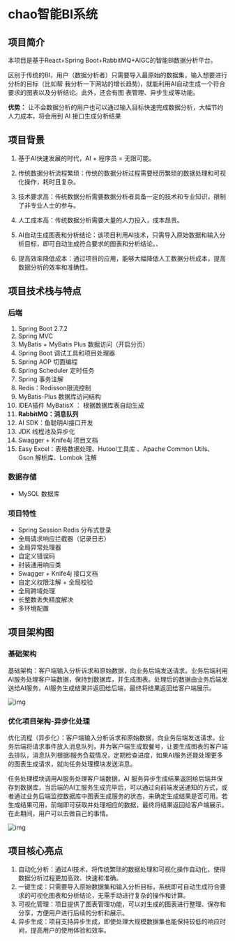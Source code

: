 # chao智能BI系统

## 项目简介

本项目是基于React+Spring Boot+RabbitMQ+AIGC的智能BI数据分析平台。

区别于传统的BI，用户（数据分析者）只需要导入最原始的数据集，输入想要进行分析的目标（比如帮
我分析一下网站的增长趋势)，就能利用AI自动生成一个符合要求的图表以及分析结论。此外，还会有图
表管理、异步生成等功能。

**优势：** 让不会数据分析的用户也可以通过输入目标快速完成数据分析，大幅节约人力成本，将会用到 AI 接口生成分析结果



## 项目背景

1. 基于AI快速发展的时代，AI + 程序员 = 无限可能。 

2. 传统数据分析流程繁琐：传统的数据分析过程需要经历繁琐的数据处理和可视化操作，耗时且复杂。 
2. 技术要求高：传统数据分析需要数据分析者具备一定的技术和专业知识，限制了非专业人士的参与。 
2. 人工成本高：传统数据分析需要大量的人力投入，成本昂贵。 
2. AI自动生成图表和分析结论：该项目利用AI技术，只需导入原始数据和输入分析目标，即可自动生成符合要求的图表和分析结论。、
2.  提高效率降低成本：通过项目的应用，能够大幅降低人工数据分析成本，提高数据分析的效率和准确性。



## 项目技术栈与特点



### 后端

1. Spring Boot 2.7.2
2. Spring MVC
3. MyBatis + MyBatis Plus 数据访问（开启分页）
4. Spring Boot 调试工具和项目处理器
5. Spring AOP 切面编程
6. Spring Scheduler 定时任务
7. Spring 事务注解
8. Redis：Redisson限流控制
9. MyBatis-Plus 数据库访问结构
10. IDEA插件 MyBatisX ： 根据数据库表自动生成
11. **RabbitMQ：消息队列**
12. AI SDK：鱼聪明AI接口开发
13. JDK 线程池及异步化
14. Swagger + Knife4j 项目文档
15. Easy Excel：表格数据处理、Hutool工具库 、Apache Common Utils、Gson 解析库、Lombok 注解


### 数据存储

- MySQL 数据库

### 项目特性

- Spring Session Redis 分布式登录
- 全局请求响应拦截器（记录日志）
- 全局异常处理器
- 自定义错误码
- 封装通用响应类
- Swagger + Knife4j 接口文档
- 自定义权限注解 + 全局校验
- 全局跨域处理
- 长整数丢失精度解决
- 多环境配置



## 项目架构图



### 基础架构

基础架构：客户端输入分析诉求和原始数据，向业务后端发送请求。业务后端利用AI服务处理客户端数据，保持到数据库，并生成图表。处理后的数据由业务后端发送给AI服务，AI服务生成结果并返回给后端，最终将结果返回给客户端展示。

![img](https://user-images.githubusercontent.com/94662685/248857523-deff2de3-c370-4a9a-9628-723ace5ab4b3.png)

### 优化项目架构-异步化处理

优化流程（异步化）：客户端输入分析诉求和原始数据，向业务后端发送请求。业务后端将请求事件放入消息队列，并为客户端生成取餐号，让要生成图表的客户端去排队，消息队列根据I服务负载情况，定期检查进度，如果AI服务还能处理更多的图表生成请求，就向任务处理模块发送消息。

任务处理模块调用AI服务处理客户端数据，AI 服务异步生成结果返回给后端并保存到数据库，当后端的AI工服务生成完毕后，可以通过向前端发送通知的方式，或者通过业务后端监控数据库中图表生成服务的状态，来确定生成结果是否可用。若生成结果可用，前端即可获取并处理相应的数据，最终将结果返回给客户端展示。在此期间，用户可以去做自己的事情。

![img](https://user-images.githubusercontent.com/94662685/248858431-6dbf41e0-adfe-40cf-94da-f3db6c73b69d.png)








## 项目核心亮点

1. 自动化分析：通过AI技术，将传统繁琐的数据处理和可视化操作自动化，使得数据分析过程更加高效、快速和准确。
2. 一键生成：只需要导入原始数据集和输入分析目标，系统即可自动生成符合要求的可视化图表和分析结论，无需手动进行复杂的操作和计算。
3. 可视化管理：项目提供了图表管理功能，可以对生成的图表进行整理、保存和分享，方便用户进行后续的分析和展示。
4. 异步生成：项目支持异步生成，即使处理大规模数据集也能保持较低的响应时间，提高用户的使用体验和效率。
